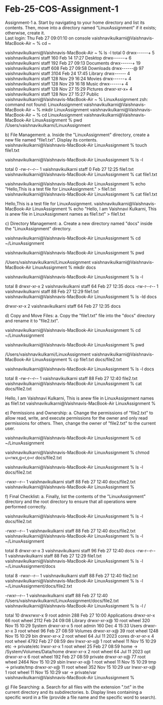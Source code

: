 # Feb-25-COS-Assignment-1
Assignment-1
a. Start by navigating to your home directory and list its contents. Then, move into a  directory named "LinuxAssignment" if it exists; otherwise, create it.  
Last login: Thu Feb 27 09:01:10 on console
vaishnavikulkarni@Vaishnavis-MacBook-Air ~ % cd ~

vaishnavikulkarni@Vaishnavis-MacBook-Air ~ % ls -l
total 0
drwx------+  5 vaishnavikulkarni  staff   160 Feb 14 17:27 Desktop
drwx------+  6 vaishnavikulkarni  staff   192 Feb 27 09:13 Documents
drwx------+ 19 vaishnavikulkarni  staff   608 Feb 27 09:58 Downloads
drwx------@ 97 vaishnavikulkarni  staff  3104 Feb 24 17:45 Library
drwx------   4 vaishnavikulkarni  staff   128 Nov 29 16:24 Movies
drwx------+  4 vaishnavikulkarni  staff   128 Nov 29 16:18 Music
drwx------+  4 vaishnavikulkarni  staff   128 Nov 27 15:29 Pictures
drwxr-xr-x+  4 vaishnavikulkarni  staff   128 Nov 27 15:27 Public
vaishnavikulkarni@Vaishnavis-MacBook-Air ~ % LinuxAssignment
zsh: command not found: LinuxAssignment
vaishnavikulkarni@Vaishnavis-MacBook-Air ~ % mkdir LinuxAssignment
vaishnavikulkarni@Vaishnavis-MacBook-Air ~ % cd LinuxAssignment
vaishnavikulkarni@Vaishnavis-MacBook-Air LinuxAssignment % pwd
/Users/vaishnavikulkarni/LinuxAssignment

b) File Management: 
a. Inside the "LinuxAssignment" directory, create a new file named "file1.txt". Display its  contents.  
vaishnavikulkarni@Vaishnavis-MacBook-Air LinuxAssignment % touch file1.txt

vaishnavikulkarni@Vaishnavis-MacBook-Air LinuxAssignment % ls -l

total 0
-rw-r--r--  1 vaishnavikulkarni  staff  0 Feb 27 12:25 file1.txt
vaishnavikulkarni@Vaishnavis-MacBook-Air LinuxAssignment % cat file1.txt

vaishnavikulkarni@Vaishnavis-MacBook-Air LinuxAssignment % echo "Hello,This is a test file for LinuxAssignment." > file1.txt
vaishnavikulkarni@Vaishnavis-MacBook-Air LinuxAssignment % cat file1.txt

Hello,This is a test file for LinuxAssignment.
vaishnavikulkarni@Vaishnavis-MacBook-Air LinuxAssignment % echo "Hello, I am Vaishnavi Kulkarni, This is anew file in LinuxAssignment names as file1.txt" > file1.txt

c) Directory Management: 
a. Create a new directory named "docs" inside the "LinuxAssignment" directory.  

vaishnavikulkarni@Vaishnavis-MacBook-Air LinuxAssignment % cd ~/LinuxAssignment

vaishnavikulkarni@Vaishnavis-MacBook-Air LinuxAssignment % pwd

/Users/vaishnavikulkarni/LinuxAssignment
vaishnavikulkarni@Vaishnavis-MacBook-Air LinuxAssignment % mkdir docs

vaishnavikulkarni@Vaishnavis-MacBook-Air LinuxAssignment % ls -l

total 8
drwxr-xr-x  2 vaishnavikulkarni  staff  64 Feb 27 12:35 docs
-rw-r--r--  1 vaishnavikulkarni  staff  88 Feb 27 12:29 file1.txt
vaishnavikulkarni@Vaishnavis-MacBook-Air LinuxAssignment % ls -ld docs

drwxr-xr-x  2 vaishnavikulkarni  staff  64 Feb 27 12:35 docs

d) Copy and Move Files: 
a. Copy the "file1.txt" file into the "docs" directory and rename it to "file2.txt". 

vaishnavikulkarni@Vaishnavis-MacBook-Air LinuxAssignment % cd ~/LinuxAssignment

vaishnavikulkarni@Vaishnavis-MacBook-Air LinuxAssignment % pwd

/Users/vaishnavikulkarni/LinuxAssignment
vaishnavikulkarni@Vaishnavis-MacBook-Air LinuxAssignment % cp file1.txt docs/file2.txt

vaishnavikulkarni@Vaishnavis-MacBook-Air LinuxAssignment % ls -l docs

total 8
-rw-r--r--  1 vaishnavikulkarni  staff  88 Feb 27 12:40 file2.txt
vaishnavikulkarni@Vaishnavis-MacBook-Air LinuxAssignment % cat docs/file2.txt

Hello, I am Vaishnavi Kulkarni, This is anew file in LinuxAssignment names as file1.txt
vaishnavikulkarni@Vaishnavis-MacBook-Air LinuxAssignment % 

e) Permissions and Ownership: 
a. Change the permissions of "file2.txt" to allow read, write, and execute permissions for  the owner and only read permissions for others. Then, change the owner of "file2.txt" to  the current user.  

vaishnavikulkarni@Vaishnavis-MacBook-Air LinuxAssignment % cd ~/LinuxAssignment

vaishnavikulkarni@Vaishnavis-MacBook-Air LinuxAssignment % chmod u=rwx,g=r,o=r docs/file2.txt


vaishnavikulkarni@Vaishnavis-MacBook-Air LinuxAssignment % ls -l docs/file2.txt

-rwxr--r--  1 vaishnavikulkarni  staff  88 Feb 27 12:40 docs/file2.txt
vaishnavikulkarni@Vaishnavis-MacBook-Air LinuxAssignment % 

f) Final Checklist: 
a. Finally, list the contents of the "LinuxAssignment" directory and the root directory to  ensure that all operations were performed correctly.  

vaishnavikulkarni@Vaishnavis-MacBook-Air LinuxAssignment % ls -l docs/file2.txt

-rwxr--r--  1 vaishnavikulkarni  staff  88 Feb 27 12:40 docs/file2.txt
vaishnavikulkarni@Vaishnavis-MacBook-Air LinuxAssignment % ls -l ~/LinuxAssignment

total 8
drwxr-xr-x  3 vaishnavikulkarni  staff  96 Feb 27 12:40 docs
-rw-r--r--  1 vaishnavikulkarni  staff  88 Feb 27 12:29 file1.txt
vaishnavikulkarni@Vaishnavis-MacBook-Air LinuxAssignment % ls -l ~/LinuxAssignment/docs

total 8
-rwxr--r--  1 vaishnavikulkarni  staff  88 Feb 27 12:40 file2.txt
vaishnavikulkarni@Vaishnavis-MacBook-Air LinuxAssignment % ls -l ~/LinuxAssignment/docs/file2.txt

-rwxr--r--  1 vaishnavikulkarni  staff  88 Feb 27 12:40 /Users/vaishnavikulkarni/LinuxAssignment/docs/file2.txt
vaishnavikulkarni@Vaishnavis-MacBook-Air LinuxAssignment % ls -l /

total 10
drwxrwxr-x   9 root  admin   288 Feb 27 10:00 Applications
drwxr-xr-x  66 root  wheel  2112 Feb 24 09:08 Library
drwxr-xr-x@ 10 root  wheel   320 Nov 15 10:29 System
drwxr-xr-x   5 root  admin   160 Dec  4 15:33 Users
drwxr-xr-x   3 root  wheel    96 Feb 27 08:59 Volumes
drwxr-xr-x@ 39 root  wheel  1248 Nov 15 10:29 bin
drwxr-xr-x   2 root  wheel    64 Jul 11  2023 cores
dr-xr-xr-x   4 root  wheel  4792 Feb 27 08:59 dev
lrwxr-xr-x@  1 root  wheel    11 Nov 15 10:29 etc -> private/etc
lrwxr-xr-x   1 root  wheel    25 Feb 27 08:59 home -> /System/Volumes/Data/home
drwxr-xr-x   2 root  wheel    64 Jul 11  2023 opt
drwxr-xr-x   6 root  wheel   192 Feb 27 08:59 private
drwxr-xr-x@ 77 root  wheel  2464 Nov 15 10:29 sbin
lrwxr-xr-x@  1 root  wheel    11 Nov 15 10:29 tmp -> private/tmp
drwxr-xr-x@ 11 root  wheel   352 Nov 15 10:29 usr
lrwxr-xr-x@  1 root  wheel    11 Nov 15 10:29 var -> private/var
vaishnavikulkarni@Vaishnavis-MacBook-Air LinuxAssignment % 

g) File Searching: 
a. Search for all files with the extension ".txt" in the current directory and its subdirectories.  b. Display lines containing a specific word in a file (provide a file name and the specific  word to search).  


